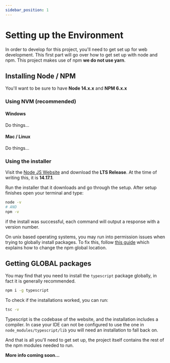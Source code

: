```yaml
---
sidebar_position: 1
---
```


# Setting up the Environment

In order to develop for this project, you'll need to get set up for web development. This first part will go over how to get set up with node and npm. This project makes use of npm **we do not use yarn**.

## Installing Node / NPM

You'll want to be sure to have **Node 14.x.x** and **NPM 6.x.x**

### Using NVM (recommended)

#### Windows

Do things...

#### Mac / Linux

Do things...


### Using the installer

Visit the [Node JS Website](https://nodejs.org/) and download the **LTS Release**. At the time of writing this, it is **14.17.1**.

Run the installer that it downloads and go through the setup. After setup finishes open your terminal and type:

```bash
node -v
# AND
npm -v
```

if the install was successful, each command will output a response with a version number.

On unix based operating systems, you may run into permission issues when trying to globally install packages. To fix this, follow [this guide](https://docs.npmjs.com/resolving-eacces-permissions-errors-when-installing-packages-globally) which explains how to change the npm global location.

## Getting **GLOBAL** packages

You may find that you need to install the `typescript` package globally, in fact it is generally recommended.

```bash
npm i -g typescript
```

To check if the installations worked, you can run:

```bash
tsc -v
```

Typescript is the codebase of the website, and the installation includes a compiler. In case your IDE can not be configured to use the one in `node_modules/typescript/lib` you will need an installation to fall back on.

And that is all you'll need to get set up, the project itself contains the rest of the npm modules needed to run.

**More info coming soon...**
